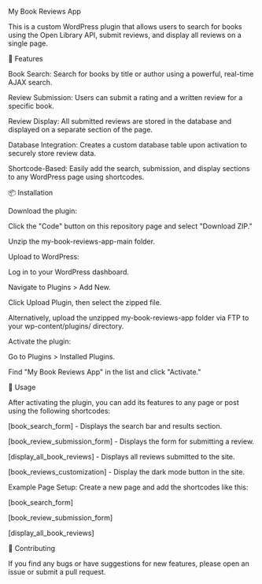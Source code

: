 My Book Reviews App

This is a custom WordPress plugin that allows users to search for books using the Open Library API, submit reviews, and display all reviews on a single page.

🚀 Features

Book Search: Search for books by title or author using a powerful, real-time AJAX search.

Review Submission: Users can submit a rating and a written review for a specific book.

Review Display: All submitted reviews are stored in the database and displayed on a separate section of the page.

Database Integration: Creates a custom database table upon activation to securely store review data.

Shortcode-Based: Easily add the search, submission, and display sections to any WordPress page using shortcodes.

📦 Installation

Download the plugin:

Click the "Code" button on this repository page and select "Download ZIP."

Unzip the my-book-reviews-app-main folder.

Upload to WordPress:

Log in to your WordPress dashboard.

Navigate to Plugins > Add New.

Click Upload Plugin, then select the zipped file.

Alternatively, upload the unzipped my-book-reviews-app folder via FTP to your wp-content/plugins/ directory.

Activate the plugin:

Go to Plugins > Installed Plugins.

Find "My Book Reviews App" in the list and click "Activate."

📝 Usage

After activating the plugin, you can add its features to any page or post using the following shortcodes:

[book_search_form] - Displays the search bar and results section.

[book_review_submission_form] - Displays the form for submitting a review.

[display_all_book_reviews] - Displays all reviews submitted to the site.

[book_reviews_customization] - Display the dark mode button in the site.

Example Page Setup:
Create a new page and add the shortcodes like this:

[book_search_form]

[book_review_submission_form]

[display_all_book_reviews]


🤝 Contributing

If you find any bugs or have suggestions for new features, please open an issue or submit a pull request.
